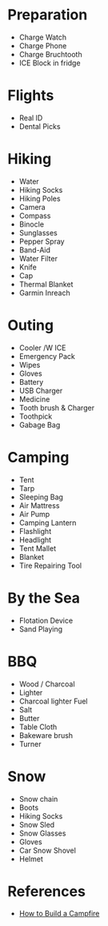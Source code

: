 # Preparation
* Charge Watch
* Charge Phone
* Charge Bruchtooth
* ICE Block in fridge

# Flights
* Real ID
* Dental Picks

# Hiking
* Water
* Hiking Socks
* Hiking Poles
* Camera
* Compass
* Binocle
* Sunglasses
* Pepper Spray
* Band-Aid
* Water Filter
* Knife
* Cap
* Thermal Blanket
* Garmin Inreach

# Outing
* Cooler /W ICE
* Emergency Pack
* Wipes
* Gloves
* Battery
* USB Charger
* Medicine
* Tooth brush & Charger
* Toothpick
* Gabage Bag

# Camping
* Tent
* Tarp
* Sleeping Bag
* Air Mattress
* Air Pump
* Camping Lantern
* Flashlight
* Headlight
* Tent Mallet
* Blanket
* Tire Repairing Tool


# By the Sea
* Flotation Device
* Sand Playing

# BBQ
* Wood / Charcoal
* Lighter
* Charcoal lighter Fuel
* Salt
* Butter
* Table Cloth
* Bakeware brush
* Turner

# Snow
* Snow chain
* Boots
* Hiking Socks
* Snow Sled
* Snow Glasses
* Gloves
* Car Snow Shovel
* Helmet

# References
* [How to Build a Campfire](https://www.rei.com/learn/expert-advice/campfire-basics.html)
